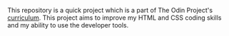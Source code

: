 This repository is a quick project which is a part of The Odin Project's [curriculum](http://www.theodinproject.com/courses/web-development-101/lessons/html-css). This project aims to improve my HTML and CSS coding skills and my ability to use the developer tools.